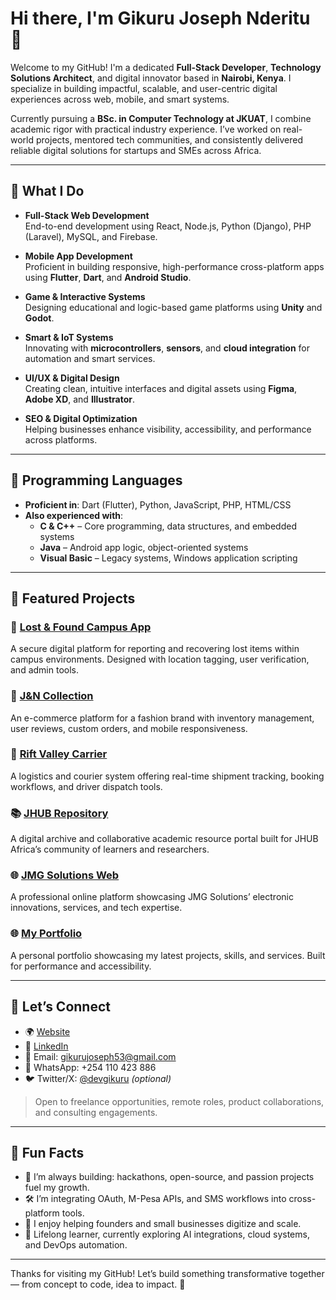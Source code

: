 # Hi there, I'm Gikuru Joseph Nderitu 👋

Welcome to my GitHub! I'm a dedicated **Full-Stack Developer**, **Technology Solutions Architect**, and digital innovator based in **Nairobi, Kenya**. I specialize in building impactful, scalable, and user-centric digital experiences across web, mobile, and smart systems.

Currently pursuing a **BSc. in Computer Technology at JKUAT**, I combine academic rigor with practical industry experience. I’ve worked on real-world projects, mentored tech communities, and consistently delivered reliable digital solutions for startups and SMEs across Africa.

---

## 💼 What I Do

- **Full-Stack Web Development**  
  End-to-end development using React, Node.js, Python (Django), PHP (Laravel), MySQL, and Firebase.

- **Mobile App Development**  
  Proficient in building responsive, high-performance cross-platform apps using **Flutter**, **Dart**, and **Android Studio**.

- **Game & Interactive Systems**  
  Designing educational and logic-based game platforms using **Unity** and **Godot**.

- **Smart & IoT Systems**  
  Innovating with **microcontrollers**, **sensors**, and **cloud integration** for automation and smart services.

- **UI/UX & Digital Design**  
  Creating clean, intuitive interfaces and digital assets using **Figma**, **Adobe XD**, and **Illustrator**.

- **SEO & Digital Optimization**  
  Helping businesses enhance visibility, accessibility, and performance across platforms.

---

## 🧠 Programming Languages

- **Proficient in**: Dart (Flutter), Python, JavaScript, PHP, HTML/CSS  
- **Also experienced with**:  
  - **C & C++** – Core programming, data structures, and embedded systems  
  - **Java** – Android app logic, object-oriented systems  
  - **Visual Basic** – Legacy systems, Windows application scripting

---

## 🚀 Featured Projects

### 🔎 [Lost & Found Campus App](https://lostandfoundcampusapp.pythonanywhere.com)  
A secure digital platform for reporting and recovering lost items within campus environments. Designed with location tagging, user verification, and admin tools.

### 👗 [J&N Collection](https://jandncollection.pythonanywhere.com)  
An e-commerce platform for a fashion brand with inventory management, user reviews, custom orders, and mobile responsiveness.

### 🚛 [Rift Valley Carrier](https://riftvalleycarrier.pythonanywhere.com)  
A logistics and courier system offering real-time shipment tracking, booking workflows, and driver dispatch tools.

### 📚 [JHUB Repository](https://repository.jhubafrica.com)  
A digital archive and collaborative academic resource portal built for JHUB Africa’s community of learners and researchers.

### 🌐 [JMG Solutions Web](https://josephnderitu.github.io/JMG-Solutions-Web/)  
A professional online platform showcasing JMG Solutions’ electronic innovations, services, and tech expertise.

### 🌐 [My Portfolio](http://nderitu.pythonanywhere.com)  
A personal portfolio showcasing my latest projects, skills, and services. Built for performance and accessibility.

---

## 🤝 Let’s Connect

- 🌍 [Website](http://nderitu.pythonanywhere.com)
- 💼 [LinkedIn](https://www.linkedin.com/in/gikuru-joseph-nderitu)
- 📧 Email: gikurujoseph53@gmail.com
- 📱 WhatsApp: +254 110 423 886
- 🐦 Twitter/X: [@devgikuru](https://twitter.com/devgikuru) *(optional)*

> Open to freelance opportunities, remote roles, product collaborations, and consulting engagements.

---

## 🌱 Fun Facts

- 🔭 I’m always building: hackathons, open-source, and passion projects fuel my growth.
- 🛠️ I’m integrating OAuth, M-Pesa APIs, and SMS workflows into cross-platform tools.
- 📢 I enjoy helping founders and small businesses digitize and scale.
- 📖 Lifelong learner, currently exploring AI integrations, cloud systems, and DevOps automation.

---

Thanks for visiting my GitHub! Let’s build something transformative together — from concept to code, idea to impact. 🚀
